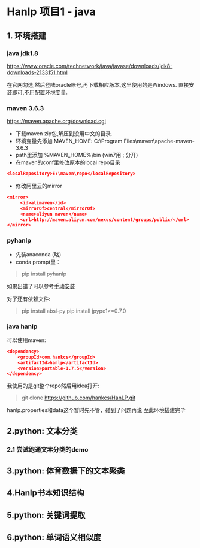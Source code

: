 # Hanlp 项目1 - java

## 1. 环境搭建

### java jdk1.8

https://www.oracle.com/technetwork/java/javase/downloads/jdk8-downloads-2133151.html

在官网勾选,然后登陆oracle账号,再下载相应版本,这里使用的是Windows.
直接安装即可,不用配置环境变量.

### maven 3.6.3

https://maven.apache.org/download.cgi

* 下载maven zip包,解压到没用中文的目录.
* 环境变量先添加 MAVEN_HOME: C:\Program Files\maven\apache-maven-3.6.3
* path里添加 %MAVEN_HOME%\bin
(win7用 ; 分开)
* 在maven的conf里修改原本的local repo目录
``` json
<localRepository>E:\maven\repo</localRepository>
```

* 修改阿里云的mirror
``` json
<mirror>
　　　<id>alimaven</id>
　　　<mirrorOf>central</mirrorOf>
　　　<name>aliyun maven</name>
　　　<url>http://maven.aliyun.com/nexus/content/groups/public/</url>
</mirror>
```

### pyhanlp

* 先装anaconda (略)
* conda prompt里：
> pip install pyhanlp

如果出错了可以参考[手动安装](https://github.com/hankcs/pyhanlp/wiki/%E6%89%8B%E5%8A%A8%E9%85%8D%E7%BD%AE)

对了还有依赖文件:
> pip install absl-py
pip install jpype1>=0.7.0

### java hanlp

可以使用maven:
``` json
<dependency>
    <groupId>com.hankcs</groupId>
    <artifactId>hanlp</artifactId>
    <version>portable-1.7.5</version>
</dependency>
```
我使用的是git整个repo然后用idea打开:
> git clone https://github.com/hankcs/HanLP.git

hanlp.properties和data这个暂时先不管，碰到了问题再说
至此环境搭建完毕

## 2.python: 文本分类

### 2.1 尝试跑通文本分类的demo




## 3.python: 体育数据下的文本聚类

## 4.Hanlp书本知识结构

## 5.python: 关键词提取

## 6.python: 单词语义相似度

